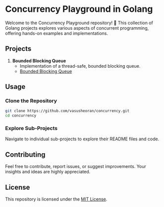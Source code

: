 # Concurrency Playground in Golang

Welcome to the Concurrency Playground repository! 🚀 This collection of Golang projects explores various aspects of concurrent programming, offering hands-on examples and implementations.

## Projects

1. **Bounded Blocking Queue**
   - Implementation of a thread-safe, bounded blocking queue.
   - [Bounded Blocking Queue](boundedblockingqueue/README.md)

## Usage

### Clone the Repository

```bash
git clone https://github.com/vasusheoran/concurrency.git
cd concurrency
```

### Explore Sub-Projects

Navigate to individual sub-projects to explore their README files and code.

## Contributing

Feel free to contribute, report issues, or suggest improvements. Your insights and ideas are highly appreciated.

## License

This repository is licensed under the [MIT License](LICENSE).